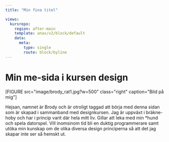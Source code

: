 ```yaml
---
title: "Min fina titel"

views:
  kursrepo:
    region: after-main
    template: anax/v2/block/default
    data:
      meta: 
        type: single
        route: block/byline
---
```

Min me-sida i kursen design
=========================

[FIGURE src="image/brody_rat1.jpg?w=500" class="right" caption="Bild på mig"]

Hejsan, namnet är Brody och är otroligt taggad att börja med denna sidan som är skapad i sammanband med designkursen. Jag är uppväxt i bräkne-hoby och har i princip varit där hela mitt liv. Gillar att leka med min *hund och spela datorspel. Vill inomsinom tid bli en duktig programmerare samt utöka min kunskap om de olika diversa design principerna så att det jag skapar inte ser så hemskt ut.
